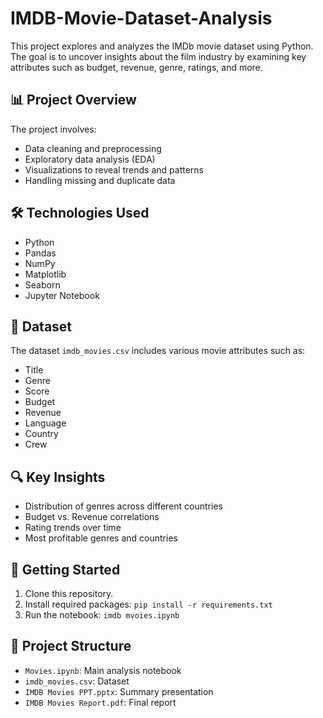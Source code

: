# IMDB-Movie-Dataset-Analysis

This project explores and analyzes the IMDb movie dataset using Python. The goal is to uncover insights about the film industry by examining key attributes such as budget, revenue, genre, ratings, and more.

## 📊 Project Overview

The project involves:
- Data cleaning and preprocessing
- Exploratory data analysis (EDA)
- Visualizations to reveal trends and patterns
- Handling missing and duplicate data

## 🛠️ Technologies Used
- Python
- Pandas
- NumPy
- Matplotlib
- Seaborn
- Jupyter Notebook

## 📁 Dataset
The dataset `imdb_movies.csv` includes various movie attributes such as:
- Title
- Genre
- Score
- Budget
- Revenue
- Language
- Country
- Crew

## 🔍 Key Insights
- Distribution of genres across different countries
- Budget vs. Revenue correlations
- Rating trends over time
- Most profitable genres and countries

## 🚀 Getting Started
1. Clone this repository.
2. Install required packages: `pip install -r requirements.txt`
3. Run the notebook: `imdb mvoies.ipynb`

## 📌 Project Structure
- `Movies.ipynb`: Main analysis notebook
- `imdb_movies.csv`: Dataset
- `IMDB Movies PPT.pptx`: Summary presentation
- `IMDB Movies Report.pdf`: Final report
